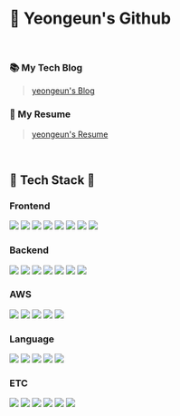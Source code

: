 <div>
  <h1>👋 Yeongeun's Github</h1>
</div>

<br>

<div>
  <h3>📚 My Tech Blog</h3>
  
  > [yeongeun's Blog](https://jju-int-p.tistory.com)

  <h3>📄 My Resume</h3>

  > [yeongeun's Resume](https://arrow-season-125.notion.site/17b2f771e4c380a79fe1e3fe75eb1c3b?pvs=4)

</div>

<br>

<h2>💫 Tech Stack 💫</h2>

<h3>Frontend</h3>

<div>
<img src="https://img.shields.io/badge/React-61DAFB?style=for-the-badge&logo=React&logoColor=white"> <img src="https://img.shields.io/badge/Next.js-000000?style=for-the-badge&logo=Next.js&logoColor=white"> <img src="https://img.shields.io/badge/tailwindcss-06B6D4?style=for-the-badge&logo=Tailwind css&logoColor=white" /> <img src="https://img.shields.io/badge/html5-e34f26?style=for-the-badge&logo=html5&logoColor=white" /> <img src="https://img.shields.io/badge/css-663399?style=for-the-badge&logo=css&logoColor=white" /> <img src="https://img.shields.io/badge/css modules-000000?style=for-the-badge&logo=css modules&logoColor=white" /> <img src="https://img.shields.io/badge/storybook-ff4785?style=for-the-badge&logo=storybook&logoColor=white" /> <img src="https://img.shields.io/badge/mockserviceworker-ff6a33?style=for-the-badge&logo=mockserviceworker&logoColor=white" />

</div>

<h3>Backend</h3>

<div>
<img src="https://img.shields.io/badge/node.js-5fa04e?style=for-the-badge&logo=node.js&logoColor=white" /> <img src="https://img.shields.io/badge/express-000000?style=for-the-badge&logo=express&logoColor=white" /> <img src="https://img.shields.io/badge/prismaORM-2d3748?style=for-the-badge&logo=prisma&logoColor=white" /> <img src="https://img.shields.io/badge/postgresql-4169e1?style=for-the-badge&logo=postgresql&logoColor=white" /> <img src="https://img.shields.io/badge/mongodb-47A248?style=for-the-badge&logo=mongodb&logoColor=white" /> <img src="https://img.shields.io/badge/mysql-4479A1?style=for-the-badge&logo=mysql&logoColor=white" /> <img src="https://img.shields.io/badge/socket.io-c93cd7?style=for-the-badge&logo=socket.io&logoColor=white" />

</div>

<h3>AWS</h3>
<div>
<img src="https://img.shields.io/badge/Amazon S3-569a31?style=for-the-badge&logo=Amazon S3&logoColor=white" /> <img src="https://img.shields.io/badge/Amazon ec2-ff9900?style=for-the-badge&logo=Amazon ec2&logoColor=white" /> <img src="https://img.shields.io/badge/Amazon route 53-8c4fff?style=for-the-badge&logo=Amazon route 53&logoColor=white" /> <img src="https://img.shields.io/badge/Amazon rds-527fff?style=for-the-badge&logo=Amazon rds&logoColor=white" /> <img src="https://img.shields.io/badge/Amazon amplify-ff9900?style=for-the-badge&logo=Amazon amplify&logoColor=white" />
</div>

<h3>Language</h3>

<div>
<img src="https://img.shields.io/badge/javascript-f7df1e?style=for-the-badge&logo=javascript&logoColor=white" /> <img src="https://img.shields.io/badge/typescript-3178C6?style=for-the-badge&logo=typescript&logoColor=white" /> <img src="https://img.shields.io/badge/python-3776ab?style=for-the-badge&logo=python&logoColor=white" /> <img src="https://img.shields.io/badge/c-a8b9cc?style=for-the-badge&logo=c&logoColor=white" /> <img src="https://img.shields.io/badge/java-ecdc5a?style=for-the-badge&logo=java&logoColor=white" />

</div>

<h3>ETC</h3>

<div>
<img src="https://img.shields.io/badge/jest-c21325?style=for-the-badge&logo=jest&logoColor=white" /> <img src="https://img.shields.io/badge/git-f05032?style=for-the-badge&logo=git&logoColor=white" /> <img src="https://img.shields.io/badge/github-181717?style=for-the-badge&logo=github&logoColor=white" /> <img src="https://img.shields.io/badge/postman-ff6c37?style=for-the-badge&logo=postman&logoColor=white" /> <img src="https://img.shields.io/badge/swagger-85ea2d?style=for-the-badge&logo=swagger&logoColor=white" /> <img src="https://img.shields.io/badge/notion-000000?style=for-the-badge&logo=notion&logoColor=white" />

</div>
